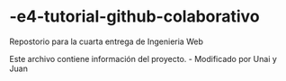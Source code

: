 # -e4-tutorial-github-colaborativo
Repostorio para la cuarta entrega de Ingenieria Web

Este archivo contiene información del proyecto. - Modificado por Unai y Juan
